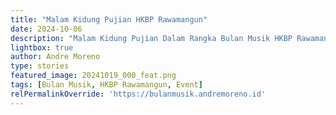 ```yaml
---
title: "Malam Kidung Pujian HKBP Rawamangun"
date: 2024-10-06
description: "Malam Kidung Pujian Dalam Rangka Bulan Musik HKBP Rawamangun Tahun 2024"
lightbox: true
author: Andre Moreno
type: stories
featured_image: 20241019_000_feat.png
tags: [Bulan Musik, HKBP Rawamangun, Event]
relPermalinkOverride: 'https://bulanmusik.andremoreno.id'
---
```


